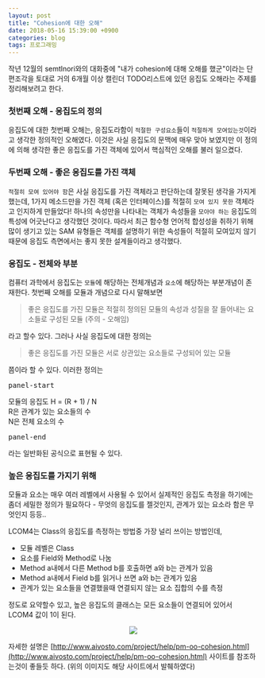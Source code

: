 ```yaml
---
layout: post
title: "Cohesion에 대한 오해"
date: 2018-05-16 15:39:00 +0900
categories: blog
tags: 프로그래밍
---
```

작년 12월의 semtlnori와의 대화중에 "내가 cohesion에 대해 오해를 했군"이라는 단편조각을 토대로 거의 6개월 이상 캘린더 TODO리스트에 있던 응집도 오해라는 주제를 정리해보려고 한다.

### 첫번째 오해 - 응집도의 정의
응집도에 대한 첫번째 오해는, 응집도라함이 ```적절한 구성요소```들이 ```적절하게 모여있는것```이라고 생각한 정의적인 오해였다. 이것은 사실 응집도의 문맥에 매우 맞아 보였지만 이 정의에 의해 생각한 좋은 응집도를 가진 객체에 있어서 핵심적인 오해를 불러 일으켰다. 

### 두번째 오해 - 좋은 응집도를 가진 객체
```적절히 모여 있어야 함```은 사실 응집도를 가진 객체라고 판단하는데 잘못된 생각을 가지게 했는데, 1가지 메소드만을 가진 객체 (혹은 인터페이스)를 적절히 ```모여 있지 못한``` 객체라고 인지하게 만들었다! 하나의 속성만을 나타내는 객체가 속성들을 ```모아야 하는``` 응집도의 특성에 어긋난다고 생각했던 것이다. 따라서 최근 함수형 언어적 합성성을 취하기 위해 많이 생기고 있는 SAM 유형들은 객체를 설명하기 위한 속성들이 적절히 모여있지 않기 때문에 응집도 측면에서는 좋지 못한 설계들이라고 생각했다.

### 응집도 - 전체와 부분
컴퓨터 과학에서 응집도는 ```모듈```에 해당하는 전체개념과 ```요소```에 해당하는 부분개념이 존재한다. 첫번째 오해를 모듈과 개념으로 다시 말해보면

> 좋은 응집도를 가진 모듈은 적절히 정의된 모듈의 속성과 성질을 잘 들어내는 요소들로 구성된 모듈 (주의 - 오해임)

라고 할수 있다. 그러나 사실 응집도에 대한 정의는

> 좋은 응집도를 가진 모듈은 서로 상관있는 요소들로 구성되어 있는 모듈

쯤이라 할 수 있다. 이러한 정의는

<pre>panel-start</pre>
모듈의 응집도 H = (R + 1) / N <br/>
R은 관계가 있는 요소들의 수 <br/>
N은 전체 요소의 수
<pre>panel-end</pre>
라는 일반화된 공식으로 표현될 수 있다.### 높은 응집도를 가지기 위해
모듈과 요소는 매우 여러 레벨에서 사용될 수 있어서 실제적인 응집도 측정을 하기에는 좀더 세밀한 정의가 필요하다 - 무엇의 응집도를 젤것인지, 관계가 있는 요소라 함은 무엇인지 등등..

LCOM4는 Class의 응집도를 측정하는 방법중 가장 널리 쓰이는 방법인데,

 * 모듈 레벨은 Class
 * 요소를 Field와 Method로 나눔
 * Method a내에서 다른 Method b를 호출하면 a와 b는 관계가 있음
 * Method a내에서 Field b를 읽거나 쓰면 a와 b는 관계가 있음
 * 관계가 있는 요소들을 연결했을때 연결되지 않는 요소 집합의 수를 측정

정도로 요약할수 있고, 높은 응집도의 클래스는 모든 요소들이 연결되어 있어서 LCOM4 값이 1이 된다.

<div align="center"><img src="/assets/img/post/pm-oo-lcom4.gif"/></div>

자세한 설명은 [http://www.aivosto.com/project/help/pm-oo-cohesion.html](http://www.aivosto.com/project/help/pm-oo-cohesion.html) 사이트를 참조하는것이 좋들듯 하다. (위의 이미지도 해당 사이트에서 발췌하였다)

